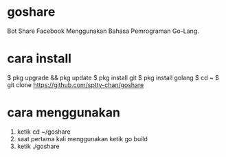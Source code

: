 # goshare
Bot Share Facebook Menggunakan Bahasa Pemrograman Go-Lang.

# cara install
$ pkg upgrade && pkg update
$ pkg install git
$ pkg install golang
$ cd ~
$ git clone https://github.com/sptty-chan/goshare

# cara menggunakan
1. ketik cd ~/goshare
2. saat pertama kali menggunakan ketik go build
3. ketik ./goshare
